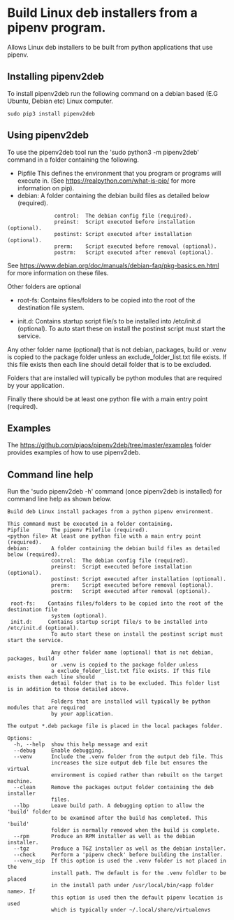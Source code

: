 # Build Linux deb installers from a pipenv program.
Allows Linux deb installers to be built from python applications that use pipenv.


## Installing pipenv2deb
To install pipenv2deb run the following command on a debian based (E.G Ubuntu,
  Debian etc) Linux computer.

```
sudo pip3 install pipenv2deb
```

## Using pipenv2deb
To use the pipenv2deb tool run the 'sudo python3 -m pipenv2deb' command in a folder containing the following.

 - Pipfile This defines the environment that you program or programs will execute in.
   (See https://realpython.com/what-is-pip/ for more information on pip).
 - debian:     A folder containing the debian build files as detailed below (required).
```
               control:  The debian config file (required).
               preinst:  Script executed before installation (optional).
               postinst: Script executed after installation (optional).
               prerm:    Script executed before removal (optional).
               postrm:   Script executed after removal (optional).
```

 See https://www.debian.org/doc/manuals/debian-faq/pkg-basics.en.html for more information on these files.

 Other folders are optional

   - root-fs:    Contains files/folders to be copied into the root of the destination file
               system.

   - init.d:     Contains startup script file/s to be installed into /etc/init.d (optional).
               To auto start these on install the postinst script must start the service.

   Any other folder name (optional) that is not debian, packages, build or .venv
   is copied to the package folder unless an exclude_folder_list.txt file exists.
   If this file exists then each line should detail folder that is to be excluded.

   Folders that are installed will typically be python modules that are required
   by your application.

 Finally there should be at least one python file with a main entry point (required).

## Examples
The https://github.com/pjaos/pipenv2deb/tree/master/examples folder provides examples of how to use pipenv2deb.


## Command line help
Run the 'sudo pipenv2deb -h' command (once pipenv2deb is installed) for command line help as shown below.


```
Build deb Linux install packages from a python pipenv environment.

This command must be executed in a folder containing.
Pipfile       The pipenv Pilefile (required).
<python file> At least one python file with a main entry point (required).
debian:       A folder containing the debian build files as detailed below (required).
              control:  The debian config file (required).
              preinst:  Script executed before installation (optional).
              postinst: Script executed after installation (optional).
              prerm:    Script executed before removal (optional).
              postrm:   Script executed after removal (optional).

 root-fs:    Contains files/folders to be copied into the root of the destination file
              system (optional).
 init.d:     Contains startup script file/s to be installed into /etc/init.d (optional).
              To auto start these on install the postinst script must start the service.

              Any other folder name (optional) that is not debian, packages, build
              or .venv is copied to the package folder unless
              a exclude_folder_list.txt file exists. If this file exists then each line should
              detail folder that is to be excluded. This folder list is in addition to those detailed above.

              Folders that are installed will typically be python modules that are required
              by your application.

The output *.deb package file is placed in the local packages folder.

Options:
  -h, --help  show this help message and exit
  --debug     Enable debugging.
  --venv      Include the .venv folder from the output deb file. This
              increases the size output deb file but ensures the virtual
              environment is copied rather than rebuilt on the target machine.
  --clean     Remove the packages output folder containing the deb installer
              files.
  --lbp       Leave build path. A debugging option to allow the 'build' folder
              to be examined after the build has completed. This 'build'
              folder is normally removed when the build is complete.
  --rpm       Produce an RPM installer as well as the debian installer.
  --tgz       Produce a TGZ installer as well as the debian installer.
  --check     Perform a 'pipenv check' before building the installer.
  --venv_oip  If this option is used the .venv folder is not placed in the
              install path. The default is for the .venv foldler to be placed
              in the install path under /usr/local/bin/<app folder name>. If
              this option is used then the default pipenv location is used
              which is typically under ~/.local/share/virtualenvs
```
